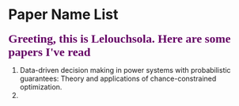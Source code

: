 # Paper Name List
<font color=#660066 size=5 face="微软雅黑">**Greeting, this is Lelouchsola. Here are some papers I've read**</font>
<br>
1. Data-driven decision making in power systems with probabilistic guarantees: Theory and applications of chance-constrained optimization.
2. 